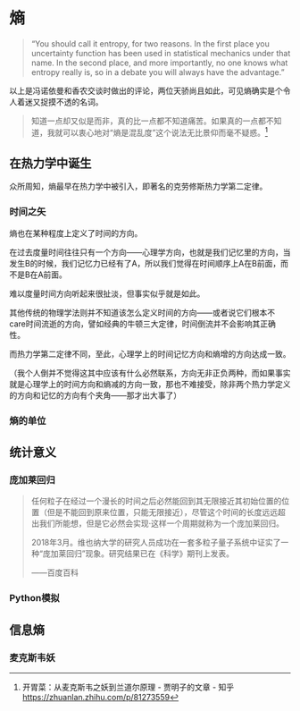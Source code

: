 

# 熵

> “You should call it entropy, for two reasons. In the first place you uncertainty function has been used in statistical mechanics under that name. In the second place, and more importantly, no one knows what entropy really is, so in a debate you will always have the advantage.”

以上是冯诺依曼和香农交谈时做出的评论，两位天骄尚且如此，可见熵确实是个令人着迷又捉摸不透的名词。

> 知道一点却又似是而非，真的比一点都不知道痛苦。如果真的一点都不知道，我就可以衷心地对“熵是混乱度”这个说法无比景仰而毫不疑惑。[^1]

## 在热力学中诞生

众所周知，熵最早在热力学中被引入，即著名的克劳修斯热力学第二定律。



### 时间之矢

熵也在某种程度上定义了时间的方向。

在过去度量时间往往只有一个方向——心理学方向，也就是我们记忆里的方向，当发生B的时候，我们记忆力已经有了A，所以我们觉得在时间顺序上A在B前面，而不是B在A前面。

难以度量时间方向听起来很扯淡，但事实似乎就是如此。

其他传统的物理学法则并不知道该怎么定义时间的方向——或者说它们根本不care时间流逝的方向，譬如经典的牛顿三大定律，时间倒流并不会影响其正确性。

而热力学第二定律不同，至此，心理学上的时间记忆方向和熵增的方向达成一致。

（我个人倒并不觉得这其中应该有什么必然联系，方向无非正负两种，而如果事实就是心理学上的时间方向和熵减的方向一致，那也不难接受，除非两个热力学定义的方向和记忆的方向有个夹角——那才出大事了）



### 熵的单位



## 统计意义





### 庞加莱回归

> 任何粒子在经过一个漫长的时间之后必然能回到其无限接近其初始位置的位置（但是不能回到原来位置，只能无限接近），尽管这个时间的长度远远超出我们所能想，但是它必然会实现·这样一个周期就称为一个庞加莱回归。
>
> 2018年3月。维也纳大学的研究人员成功在一套多粒子量子系统中证实了一种“庞加莱回归”现象。研究结果已在《科学》期刊上发表。
>
> ——百度百科

### Python模拟





## 信息熵

### 麦克斯韦妖







[^1]:开胃菜：从麦克斯韦之妖到兰道尔原理 - 贾明子的文章 - 知乎 https://zhuanlan.zhihu.com/p/81273559













